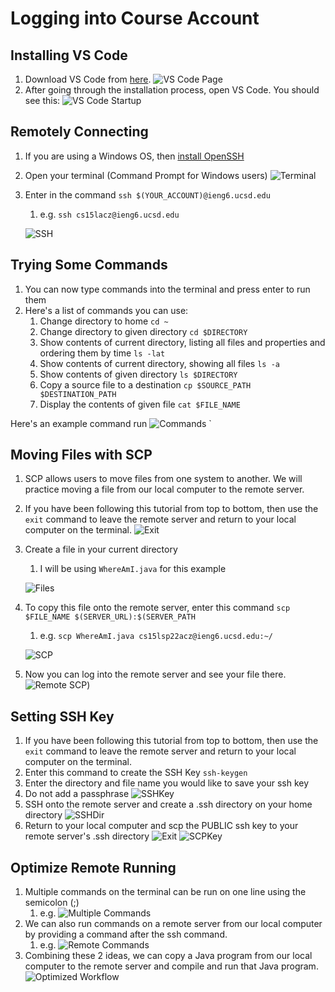 # Logging into Course Account

## Installing VS Code
1. Download VS Code from [here](https://code.visualstudio.com/).
![VS Code Page](images/Week2/InstallVSCode.jpg)
2. After going through the installation process, open VS Code. You should see this:
![VS Code Startup](images/Week2/VSCodeStartup.jpg)

## Remotely Connecting
1. If you are using a Windows OS, then [install OpenSSH](https://docs.microsoft.com/en-us/windows-server/administration/openssh/openssh_install_firstuse)
2. Open your terminal (Command Prompt for Windows users)
![Terminal](images/Week2/Terminal.jpg)
3. Enter in the command `ssh $(YOUR_ACCOUNT)@ieng6.ucsd.edu`
   1. e.g. `ssh cs15lacz@ieng6.ucsd.edu`

   ![SSH](images/Week2/SSH.jpg)

## Trying Some Commands
1. You can now type commands into the terminal and press enter to run them
2. Here's a list of commands you can use:
   1. Change directory to home `cd ~`
   2. Change directory to given directory `cd $DIRECTORY`
   3. Show contents of current directory, listing all files and properties and ordering them by time `ls -lat`
   4. Show contents of current directory, showing all files `ls -a`
   5. Show contents of given directory `ls $DIRECTORY`
   6. Copy a source file to a destination `cp $SOURCE_PATH $DESTINATION_PATH`
   7. Display the contents of given file `cat $FILE_NAME`
   
Here's an example command run
   ![Commands](images/Week2/CommandsLS.jpg)
`
## Moving Files with SCP
1. SCP allows users to move files from one system to another. We will practice moving a file from our local computer to the remote server.
2. If you have been following this tutorial from top to bottom, then use the `exit` command to leave the remote server and return to your local computer on the terminal.
![Exit](images/Week2/Exit.jpg)
3. Create a file in your current directory
   1. I will be using `WhereAmI.java` for this example

   ![Files](images/Week2/Files.jpg)
4. To copy this file onto the remote server, enter this command `scp $FILE_NAME $(SERVER_URL):$(SERVER_PATH`
   1. e.g. `scp WhereAmI.java cs15lsp22acz@ieng6.ucsd.edu:~/`

   ![SCP](images/Week2/SCP.jpg)
5. Now you can log into the remote server and see your file there.
![Remote SCP](images/Week2/RemoteSCP.jpg))

## Setting SSH Key
1. If you have been following this tutorial from top to bottom, then use the `exit` command to leave the remote server and return to your local computer on the terminal.
2. Enter this command to create the SSH Key `ssh-keygen`
3. Enter the directory and file name you would like to save your ssh key
4. Do not add a passphrase
![SSHKey](images/Week2/CreateSSHKey.jpg)
5. SSH onto the remote server and create a .ssh directory on your home directory
![SSHDir](images/Week2/CreateSSHDir.jpg)
6. Return to your local computer and scp the PUBLIC ssh key to your remote server's .ssh directory
![Exit](images/Week2/Exit.jpg)
![SCPKey](images/Week2/SCPSSHKey.jpg)

## Optimize Remote Running
1. Multiple commands on the terminal can be run on one line using the semicolon (;)
   1. e.g. ![Multiple Commands](images/Week2/MultiCommands.jpg)
2. We can also run commands on a remote server from our local computer by providing a command after the ssh command.
   1. e.g. ![Remote Commands](images/Week2/RemoteCommand.jpg)
3. Combining these 2 ideas, we can copy a Java program from our local computer to the remote server and compile and run that Java program.
![Optimized Workflow](images/Week2/OptimizedWorkflow.jpg)